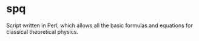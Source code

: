 spq
===

  Script written in Perl, which allows all the basic formulas and equations for classical theoretical physics.
